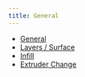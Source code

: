 ```yaml
---
title: General
---
```


* [General](general.md)
* [Layers / Surface](layers-surface.md)
* [Infill](infill.md)
* [Extruder Change](extruder-change.md)